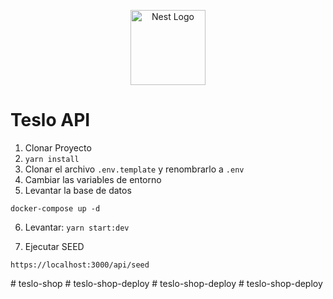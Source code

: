 <p align="center">
  <a href="http://nestjs.com/" target="blank"><img src="https://nestjs.com/img/logo-small.svg" width="120" alt="Nest Logo" /></a>
</p>


# Teslo API


1. Clonar Proyecto
2. ```yarn install```
3. Clonar el archivo ```.env.template``` y renombrarlo a ```.env```
4. Cambiar las variables de entorno
5. Levantar la base de datos
```
docker-compose up -d
```

6. Levantar: ```yarn start:dev```

7. Ejecutar SEED
```
https://localhost:3000/api/seed
```

#   t e s l o - s h o p  
 #   t e s l o - s h o p - d e p l o y  
 #   t e s l o - s h o p - d e p l o y  
 #   t e s l o - s h o p - d e p l o y  
 